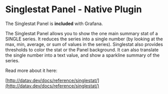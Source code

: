 # Singlestat Panel -  Native Plugin

The Singlestat Panel is **included** with Grafana.

The Singlestat Panel allows you to show the one main summary stat of a SINGLE series. It reduces the series into a single number (by looking at the max, min, average, or sum of values in the series). Singlestat also provides thresholds to color the stat or the Panel background. It can also translate the single number into a text value, and show a sparkline summary of the series.

Read more about it here:

[http://datav.dev/docs/reference/singlestat/](http://datav.dev/docs/reference/singlestat/)